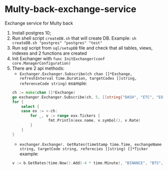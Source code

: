 # Multy-back-exchange-service
Exchange service for Multy back

1. Install postgres 10;
2. Run shell script `createDB.sh` that will create DB. Example: `sh createDB.sh "postgres" "postgres" "test"`
3. Run sql script from `sql/setupDB` file and check that all tables, views, indexes and 2 functions are created
4. Init Exchanger with `func InitExchanger(conf core.ManagerConfiguration)`
5. There are 2 api methods:
	* `Exchanger.Exchanger.Subscribe(ch chan []*Exchange, refreshInterval time.Duration, targetCodes []string, referenceCode string)`
	example:
	```go
	ch := make(chan []*Exchange)
	go exchanger.Exchanger.Subscribe(ch, 5, []string{"DASH", "ETC", "EOS", "WAVES", "STEEM", "BTS", "ETH"}, "USDT")
	for {
		select {
		case ex := <-ch:
			for _, v := range exx.Tickers {
					fmt.Println(exx.name, v.symbol(), v.Rate)
			}
		}
	}
    ```
	* `exchanger.Exchanger. GetRates(timeStamp time.Time, exchangeName string, targetCode string, referecies []string) []*Ticker`
	example:
	```go
	v := b.GetRates(time.Now().Add(-4 * time.Minute), "BINANCE", "BTS", []string{"BTC", "USDT"})
	```
